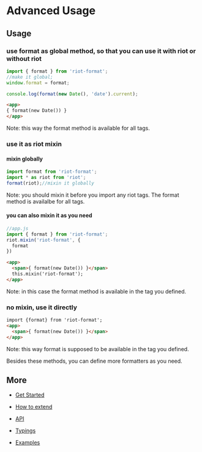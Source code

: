 # Advanced Usage

## Usage

### use format as global method, so that you can use it with riot or without riot

```js
import { format } from 'riot-format';
//make it global;
window.format = format;

console.log(format(new Date(), 'date').current);
```

```html
<app>
{ format(new Date()) }
</app>
```

Note: this way the format method is available for all tags.

### use it as riot mixin

#### mixin globally

```js
import format from 'riot-format';
import * as riot from 'riot';
format(riot);//mixin it globally
```

Note: you should mixin it before you import any riot tags. The format method is availalbe for all tags.

#### you can also mixin it as you need

```js
//app.js
import { format } from 'riot-format';
riot.mixin('riot-format', {
  format
})
```

```html
<app>
  <span>{ format(new Date()) }</span>
  this.mixin('riot-format');
</app>
```

Note: in this case the format method is available in the tag you defined.

### no mixin, use it directly

```html
import {format} from 'riot-format';
<app>
  <span>{ format(new Date()) }</span>
</app>
```

Note: this way format is supposed to be available in the tag you defined.

Besides these  methods, you can define more formatters as you need.


## More

- [Get Started](getstarted.md)

- [How to extend](extend.md)

- [API](api.md)

- [Typings](../src/index.d.ts)

- [Examples](../examples)